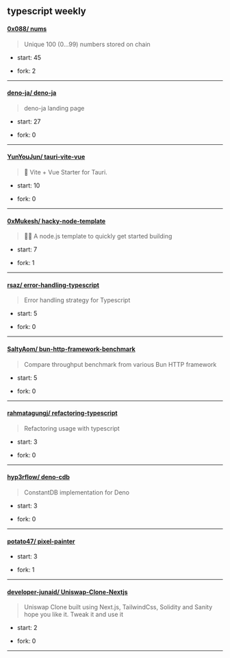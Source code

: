 ## typescript weekly

#### [0x088/ nums](https://github.com/0x088/nums)
>  Unique 100 (0...99) numbers stored on chain
+ start: 45
+ fork: 2
---
#### [deno-ja/ deno-ja](https://github.com/deno-ja/deno-ja)
>  deno-ja landing page
+ start: 27
+ fork: 0
---
#### [YunYouJun/ tauri-vite-vue](https://github.com/YunYouJun/tauri-vite-vue)
>  🌰 Vite + Vue Starter for Tauri.
+ start: 10
+ fork: 0
---
#### [0xMukesh/ hacky-node-template](https://github.com/0xMukesh/hacky-node-template)
>  🏄‍♂️ A node.js template to quickly get started building 
+ start: 7
+ fork: 1
---
#### [rsaz/ error-handling-typescript](https://github.com/rsaz/error-handling-typescript)
>  Error handling strategy for Typescript
+ start: 5
+ fork: 0
---
#### [SaltyAom/ bun-http-framework-benchmark](https://github.com/SaltyAom/bun-http-framework-benchmark)
>  Compare throughput benchmark from various Bun HTTP framework
+ start: 5
+ fork: 0
---
#### [rahmatagungj/ refactoring-typescript](https://github.com/rahmatagungj/refactoring-typescript)
>  Refactoring usage with typescript 
+ start: 3
+ fork: 0
---
#### [hyp3rflow/ deno-cdb](https://github.com/hyp3rflow/deno-cdb)
>  ConstantDB implementation for Deno
+ start: 3
+ fork: 0
---
#### [potato47/ pixel-painter](https://github.com/potato47/pixel-painter)
>  
+ start: 3
+ fork: 1
---
#### [developer-junaid/ Uniswap-Clone-Nextjs](https://github.com/developer-junaid/Uniswap-Clone-Nextjs)
>  Uniswap Clone built using Next.js, TailwindCss, Solidity and Sanity hope you like it. Tweak it and use it
+ start: 2
+ fork: 0
---
